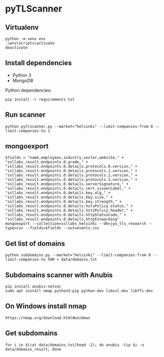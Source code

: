 # pyTLScanner

## Virtualenv

    python -m venv env
    .\env\Scripts\activate
    deactivate

## Install dependencies

- Python 3
- MongoDB

Python dependencies:
    
    pip install -r requirements.txt

## Run scanner

    python pytlscanner.py --market="helsinki" --limit-companies-from 0 --limit-companies-to 1

## mongoexport

    $fields = "name,employees,industry,sector,website," +
    "ssllabs_result.endpoints.0.grade," +
    "ssllabs_result.endpoints.0.details.protocols.0.version," +
    "ssllabs_result.endpoints.0.details.protocols.1.version," +
    "ssllabs_result.endpoints.0.details.protocols.2.version," +
    "ssllabs_result.endpoints.0.details.protocols.3.version," +
    "ssllabs_result.endpoints.0.details.serverSignature," +
    "ssllabs_result.endpoints.0.details.cert.issuerLabel," +
    "ssllabs_result.endpoints.0.details.key.alg," +
    "ssllabs_result.endpoints.0.details.key.size," +
    "ssllabs_result.endpoints.0.details.key.strength," +
    "ssllabs_result.endpoints.0.details.hstsPolicy.status," +
    "ssllabs_result.endpoints.0.details.hstsPolicy.header," +
    "ssllabs_result.endpoints.0.details.httpStatusCode," +
    "ssllabs_result.endpoints.0.details.httpForwarding"
    mongoexport --collection=ssllabs_helsinki --db=jyu_tls_research --type=csv --fields=$fields --out=events.csv

## Get list of domains

    python subdomains.py --market="helsinki" --limit-companies-from 0 --limit-companies-to 500 > data/domains.txt

## Subdomains scanner with Anubis

    pip install anubis-netsec
    sudo apt install nmap python3-pip python-dev libssl-dev libffi-dev

## On Windows install nmap

    https://nmap.org/download.html#windows

## Get subdomains

    for i in $(cat data/domains.txt|head -2); do anubis -tip $i -o data/domains_result; done

